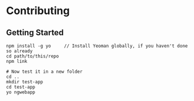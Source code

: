 # Contributing

## Getting Started

```console
npm install -g yo     // Install Yeoman globally, if you haven't done so already
cd path/to/this/repo
npm link

# Now test it in a new folder
cd ..
mkdir test-app
cd test-app
yo ngwebapp

```
